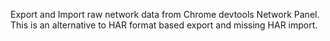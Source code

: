Export and Import raw network data from Chrome devtools Network Panel. This is an alternative to HAR format based export and missing HAR import.
